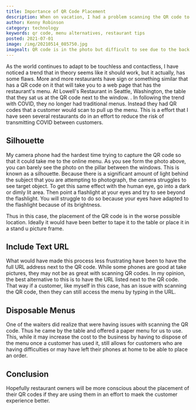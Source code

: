 ```yaml
---
title: Importance of QR Code Placement
description: When on vacation, I had a problem scanning the QR code to pull up the restaurant's menu.
author: Kenny Robinson
category: technology
keywords: qr code, menu alternatives, restaurant tips
posted: 2021-07-01
image: /img/20210514_085750.jpg
imagealt: QR code is in the photo but difficult to see due to the back light
---
```


As the world continues to adapt to be touchless and contactless, I have noticed a trend that in theory
seems like it should work, but it actually, has some flaws. More and more restaurants have sign or something 
similar that has a QR code on it that will take you to a web page that has the restaurant's menu. 
At Lowell's Restaurant in Seattle, Washington, the table that they sat us at the QR code 
next to the window. . In 
following the trend with COVID, they no longer had traditional menus. Instead they had QR codes that 
a customer would scan to pull up the menu. This is a effort that I have seen several restaurants do in an 
effort to reduce the risk of transmitting COVID between customers.

## Silhouette

My camera phone had the hardest time trying to capture the QR code so that it could take me to the online 
menu. As you see form the photo above, you can barely see the photo on the pillar between the windows. 
This is known as a silhouette. Because there is a significant amount of light behind the subject that 
you are attempting to photograph, the camera struggles to see target object. To get this same effect
with the human eye, go into a dark or dimly lit area. Then point a flashlight at your eyes and try to see
beyond the flashlight. You will struggle to do so because your eyes have adapted to the flashlight because 
of its brightness.

Thus in this case, the placement of the QR code is in the worse possible location. Ideally it would have been 
better to tape it to the table or place it in a stand u picture frame.

## Include Text URL

What would have made this process less frustrating have been to have the full URL address next to the 
QR code. While some phones are good at take pictures, they may not be as great with scanning QR codes. 
In my opinion, the best alternative to this is to have the URL listed next to the QR code. That way if 
a customer, like myself in this case, has an issue with scanning the QR code, then they can still access
the menu by typing in the URL.

## Disposable Menus

One of the waiters did realize that were having issues with scanning the QR code. Thus he came by the table 
and offered a paper menu for us to use. This, while it may increase the cost to the business by having 
to dispose of the menu once a customer has used it, still allows for customers who are having difficulties
or may have left their phones at home to be able to place an order.

## Conclusion

Hopefully restaurant owners will be more conscious about the placement of their QR codes if they are using 
them in an effort to maek the customer experience better.
